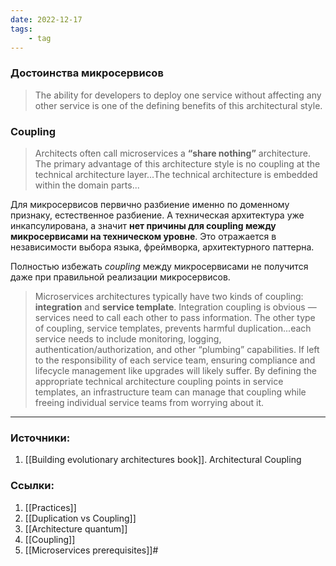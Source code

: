 ```yaml
---
date: 2022-12-17
tags:
    - tag
---
```


### Достоинства микросервисов

> The ability for developers to deploy one service without affecting any other service is one of the defining benefits of this architectural style.

### Coupling

> Architects often call microservices a **“share nothing”** architecture. The primary advantage of this architecture style is no coupling at the technical architecture layer...The technical architecture is embedded within the domain parts...

Для микросервисов первично разбиение именно по доменному признаку, естественное разбиение. А техническая архитектура уже инкапсулирована, а значит **нет причины для coupling между микросервисами на техническом уровне**. Это отражается в независимости выбора языка, фреймворка, архитектурного паттерна.


Полностью избежать *coupling* между микросервисами не получится даже при правильной реализации микросервисов.

> Microservices architectures typically have two kinds of coupling: **integration** and **service template**. Integration coupling is obvious — services need to call each other to pass information. The other type of coupling, service templates, prevents harmful duplication...each service needs to include monitoring, logging, authentication/authorization, and other “plumbing” capabilities. If left to the responsibility of each service team, ensuring compliance and lifecycle management like upgrades will likely suffer. By defining the appropriate technical architecture coupling points in service templates, an infrastructure team can manage that coupling while freeing individual service teams from worrying about it.




---

### Источники:
1. [[Building evolutionary architectures book]]. Architectural Coupling

### Ссылки:
1. [[Practices]]
1. [[Duplication vs Coupling]]
1. [[Architecture quantum]]
1. [[Coupling]]
1. [[Microservices prerequisites]]#